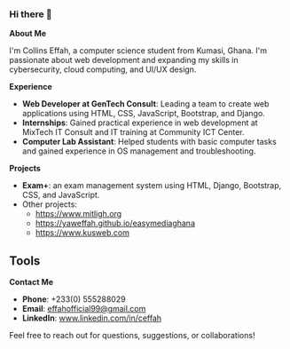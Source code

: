 ### Hi there 👋
**About Me**

I'm Collins Effah, a computer science student from Kumasi, Ghana. I'm passionate about web development and expanding my skills in cybersecurity, cloud computing, and UI/UX design.

**Experience**

- **Web Developer at GenTech Consult**: Leading a team to create web applications using HTML, CSS, JavaScript, Bootstrap, and Django.
- **Internships**: Gained practical experience in web development at MixTech IT Consult and IT training at Community ICT Center.
- **Computer Lab Assistant**: Helped students with basic computer tasks and gained experience in OS management and troubleshooting.

**Projects**

- **Exam+**:  an exam management system using HTML, Django, Bootstrap, CSS, and JavaScript.
- Other projects:
  - https://www.mitligh.org
  - https://yaweffah.github.io/easymediaghana
  - https://www.kusweb.com

**Tools**
   - 

**Contact Me**

- **Phone**: +233(0) 555288029
- **Email**: effahofficial99@gmail.com
- **LinkedIn**: www.linkedin.com/in/ceffah

Feel free to reach out for questions, suggestions, or collaborations!


<!--
**YawEffah/YawEffah** is a ✨ _special_ ✨ repository because its `README.md` (this file) appears on your GitHub profile.

Here are some ideas to get you started:

- 🔭 I’m currently working on a project called Exam+, an application  
- 🌱 I’m currently learning ...
- 👯 I’m looking to collaborate on ...
- 🤔 I’m looking for help with ...
- 💬 Ask me about ...
- 📫 How to reach me: ...

- 😄 Pronouns: ...
- ⚡ Fun fact: ...
-->
